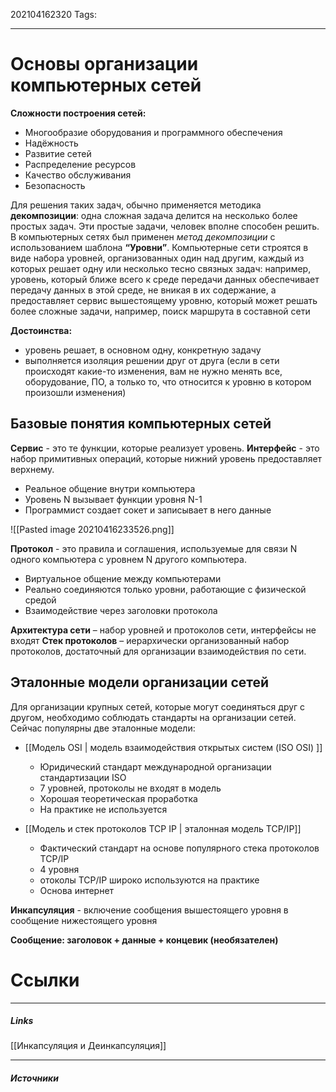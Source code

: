 202104162320
Tags:
___
# Основы организации компьютерных сетей           
**Сложности построения сетей:**
- Многообразие оборудования и программного обеспечения
- Надёжность
- Развитие сетей
- Распределение ресурсов
- Качество обслуживания
- Безопасность

Для решения таких задач, обычно применяется методика **декомпозиции**: одна сложная задача делится на несколько более простых задач. Эти простые задачи, человек вполне способен решить. 
В компьютерных сетях был применен *метод декомпозиции* с использованием шаблона **“Уровни”**. Компьютерные сети строятся в виде набора уровней, организованных один над другим, каждый из которых решает одну или несколько тесно связных задач: например, уровень, который ближе всего к среде передачи данных обеспечивает передачу данных в этой среде, не вникая в их содержание, а предоставляет сервис вышестоящему уровню, который может решать более сложные задачи, например, поиск маршрута в составной сети

**Достоинства:**
- уровень решает, в основном одну, конкретную задачу
- выполняется изоляция решении друг от друга (если в сети происходят какие-то изменения, вам не нужно менять все, оборудование, ПО, а только то, что относится к уровню в котором произошли изменения)

## Базовые понятия компьютерных сетей
**Сервис** - это те функции, которые реализует уровень. 
**Интерфейс** - это набор примитивных операций, которые нижний уровень предоставляет верхнему. 
- Реальное общение внутри компьютера
- Уровень N вызывает функции уровня N\-1
- Программист создает сокет и записывает в него данные
	
![[Pasted image 20210416233526.png]]

**Протокол** - это правила и соглашения, используемые для связи N одного компьютера с уровнем N другого компьютера.
- Виртуальное общение между компьютерами
- Реально соединяются только уровни, работающие с физической средой
- Взаимодействие через заголовки протокола

**Архитектура сети** – набор уровней и протоколов сети, интерфейсы не входят
**Стек протоколов** – иерархически организованный набор протоколов, достаточный для организации взаимодействия по сети.

## Эталонные модели организации сетей
Для организации крупных сетей, которые могут соединяться друг с другом, необходимо соблюдать стандарты на организации сетей.
Сейчас популярны две эталонные модели:
-  [[Модель OSI | модель взаимодействия открытых систем (ISO OSI) ]]
	* Юридический стандарт международной организации стандартизации ISO
	* 7 уровней, протоколы не входят в модель
	* Хорошая теоретическая проработка
	* На практике не используется
	

-  [[Модель и стек протоколов TCP IP | эталонная модель TCP/IP]]
	* Фактический стандарт на основе популярного стека протоколов TCP/IP
	* 4 уровня
	* отоколы TCP/IP широко используются на практике
	* Основа интернет

**Инкапсуляция** - включение сообщения вышестоящего уровня в сообщение нижестоящего уровня

**Сообщение: заголовок + данные + концевик (необязателен)**

# Ссылки
___
##### Links
[[Инкапсуляция и Деинкапсуляция]]


---
##### Источники
